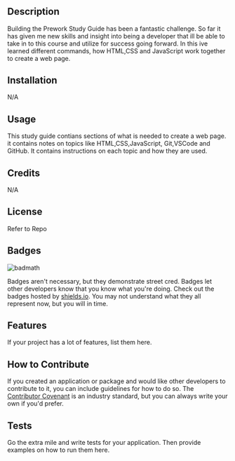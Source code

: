 # <Prework Study Guide>

## Description

Building the Prework Study Guide has been a  fantastic challenge. So far it has given me new skills and insight into being a developer that ill be able to take in to this course and utilize for success going forward. In this ive learned different commands, how HTML,CSS and JavaScript work together to create a web page.


## Installation

N/A

## Usage

This study guide contians sections of what is needed to create a web page. it contains notes on topics like HTML,CSS,JavaScript, Git,VSCode and GitHub. It contains instructions on each topic and how they are used.

## Credits

N/A

## License

Refer to Repo

## Badges

![badmath](https://img.shields.io/github/languages/top/nielsenjared/badmath)

Badges aren't necessary, but they demonstrate street cred. Badges let other developers know that you know what you're doing. Check out the badges hosted by [shields.io](https://shields.io/). You may not understand what they all represent now, but you will in time.

## Features

If your project has a lot of features, list them here.

## How to Contribute

If you created an application or package and would like other developers to contribute to it, you can include guidelines for how to do so. The [Contributor Covenant](https://www.contributor-covenant.org/) is an industry standard, but you can always write your own if you'd prefer.

## Tests

Go the extra mile and write tests for your application. Then provide examples on how to run them here.
